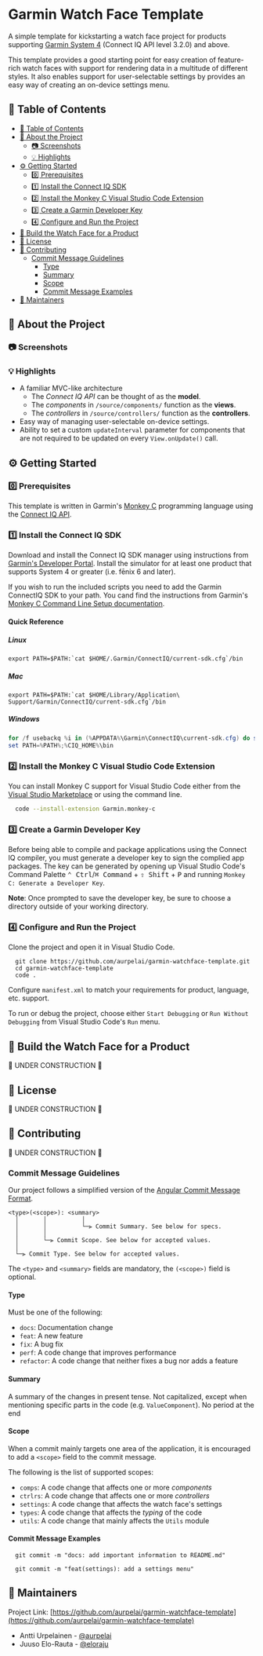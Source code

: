 # Garmin Watch Face Template

A simple template for kickstarting a watch face project for products supporting [Garmin System 4](https://forums.garmin.com/developer/connect-iq/b/news-announcements/posts/welcome-to-connect-iq-system-4) (Connect IQ API level 3.2.0) and above.

This template provides a good starting point for easy creation of feature-rich watch faces with support for rendering data in a multitude of different styles. It also enables support for user-selectable settings by provides an easy way of creating an on-device settings menu.

## 📔 Table of Contents

- [📔 Table of Contents](#-table-of-contents)
- [🌟 About the Project](#-about-the-project)
  - [📷 Screenshots](#-screenshots)
  - [💡 Highlights](#-highlights)
- [⚙️ Getting Started](#️-getting-started)
  - [0️⃣ Prerequisites](#0️⃣-prerequisites)
  - [1️⃣ Install the Connect IQ SDK](#1️⃣-install-the-connect-iq-sdk)
  - [2️⃣ Install the Monkey C Visual Studio Code Extension](#2️⃣-install-the-monkey-c-visual-studio-code-extension)
  - [3️⃣ Create a Garmin Developer Key](#3️⃣-create-a-garmin-developer-key)
  - [4️⃣ Configure and Run the Project](#4️⃣-configure-and-run-the-project)
- [👷 Build the Watch Face for a Product](#-build-the-watch-face-for-a-product)
- [📝 License](#-license)
- [👋 Contributing](#-contributing)
  - [Commit Message Guidelines](#commit-message-guidelines)
    - [Type](#type)
    - [Summary](#summary)
    - [Scope](#scope)
    - [Commit Message Examples](#commit-message-examples)
- [🚧 Maintainers](#-maintainers)

## 🌟 About the Project

### 📷 Screenshots

### 💡 Highlights

- A familiar MVC-like architecture
  - The _Connect IQ API_ can be thought of as the **model**.
  - The _components_ in `/source/components/` function as the **views**.
  - The _controllers_ in `/source/controllers/` function as the **controllers**.
- Easy way of managing user-selectable on-device settings.
- Ability to set a custom `updateInterval` parameter for components that are not required to be updated on every `View.onUpdate()` call.

## ⚙️ Getting Started

### 0️⃣ Prerequisites

This template is written in Garmin's [Monkey C](https://developer.garmin.com/connect-iq/monkey-c/) programming language using the [Connect IQ API](https://developer.garmin.com/connect-iq/api-docs/).

### 1️⃣ Install the Connect IQ SDK

Download and install the Connect IQ SDK manager using instructions from [Garmin's Developer Portal](https://developer.garmin.com/connect-iq/sdk/). Install the simulator for at least one product that supports System 4 or greater (i.e. fēnix 6 and later).

If you wish to run the included scripts you need to add the Garmin ConnectIQ SDK to your path. You cand find the instructions from Garmin's [Monkey C Command Line Setup documentation](https://developer.garmin.com/connect-iq/reference-guides/monkey-c-command-line-setup/).

#### Quick Reference

##### Linux

```shell
export PATH=$PATH:`cat $HOME/.Garmin/ConnectIQ/current-sdk.cfg`/bin
```

##### Mac

```shell
export PATH=$PATH:`cat $HOME/Library/Application\ Support/Garmin/ConnectIQ/current-sdk.cfg`/bin
```

##### Windows

```powershell
for /f usebackq %i in (%APPDATA%\Garmin\ConnectIQ\current-sdk.cfg) do set CIQ_HOME=%~pi
set PATH=%PATH%;%CIQ_HOME%\bin
```

### 2️⃣ Install the Monkey C Visual Studio Code Extension

You can install Monkey C support for Visual Studio Code either from the [Visual Studio Marketplace](https://marketplace.visualstudio.com/items?itemName=garmin.monkey-c) or using the command line.

```sh
  code --install-extension Garmin.monkey-c
```

### 3️⃣ Create a Garmin Developer Key

Before being able to compile and package applications using the Connect IQ compiler, you must generate a developer key to sign the complied app packages. The key can be generated by opening up Visual Studio Code's Command Palette <kbd>⌃ Ctrl</kbd>/<kbd>⌘ Command</kbd> + <kbd>⇧ Shift</kbd> + <kbd>P</kbd> and running `Monkey C: Generate a Developer Key`.

**Note**: Once prompted to save the developer key, be sure to choose a directory outside of your working directory.

### 4️⃣ Configure and Run the Project

Clone the project and open it in Visual Studio Code.

```shell
  git clone https://github.com/aurpelai/garmin-watchface-template.git
  cd garmin-watchface-template
  code .
```

Configure `manifest.xml` to match your requirements for product, language, etc. support.

To run or debug the project, choose either `Start Debugging` or `Run Without Debugging` from Visual Studio Code's `Run` menu.

## 👷 Build the Watch Face for a Product

🚧 UNDER CONSTRUCTION 🚧

## 📝 License

🚧 UNDER CONSTRUCTION 🚧

<!-- Distributed under the <insert correct License name> License. See LICENSE.txt for more information. -->

## 👋 Contributing

🚧 UNDER CONSTRUCTION 🚧

<!-- Contributions are always welcome! See `contributing.md` for ways to get started. -->

### Commit Message Guidelines

Our project follows a simplified version of the [Angular Commit Message Format](https://github.com/angular/angular/blob/main/CONTRIBUTING.md#commit).

```text
<type>(<scope>): <summary>
  │       │          │
  │       │          └─⫸ Commit Summary. See below for specs.
  │       │
  │       └─⫸ Commit Scope. See below for accepted values.
  │
  └─⫸ Commit Type. See below for accepted values.

```

The `<type>` and `<summary>` fields are mandatory, the `(<scope>)` field is optional.

#### Type

Must be one of the following:

- `docs`: Documentation change
- `feat`: A new feature
- `fix`: A bug fix
- `perf`: A code change that improves performance
- `refactor`: A code change that neither fixes a bug nor adds a feature

#### Summary

A summary of the changes in present tense. Not capitalized, except when mentioning specific parts in the code (e.g. `ValueComponent`). No period at the end

#### Scope

When a commit mainly targets one area of the application, it is encouraged to add a `<scope>` field to the commit message.

The following is the list of supported scopes:

- `comps`: A code change that affects one or more _components_
- `ctrlrs`: A code change that affects one or more _controllers_
- `settings`: A code change that affects the watch face's settings
- `types`: A code change that affects the _typing_ of the code
- `utils`: A code change that mainly affects the `Utils` module

#### Commit Message Examples

```shell
  git commit -m "docs: add important information to README.md"

  git commit -m "feat(settings): add a settings menu"
```

## 🚧 Maintainers

Project Link: [https://github.com/aurpelai/garmin-watchface-template](https://github.com/aurpelai/garmin-watchface-template)

- Antti Urpelainen - [@aurpelai](https://github.com/aurpelai)
- Juuso Elo-Rauta - [@eloraju](https://github.com/eloraju)
